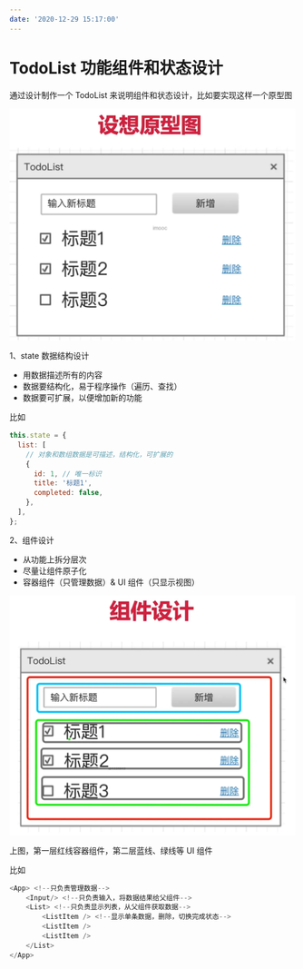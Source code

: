 ```yaml
---
date: '2020-12-29 15:17:00'
---
```


# TodoList 功能组件和状态设计

通过设计制作一个 TodoList 来说明组件和状态设计，比如要实现这样一个原型图

![](./images/3295942119.webp)

1、state 数据结构设计

- 用数据描述所有的内容
- 数据要结构化，易于程序操作（遍历、查找）
- 数据要可扩展，以便增加新的功能

比如

```js
this.state = {
  list: [
    // 对象和数组数据是可描述，结构化，可扩展的
    {
      id: 1, // 唯一标识
      title: '标题1',
      completed: false,
    },
  ],
};
```

2、组件设计

- 从功能上拆分层次
- 尽量让组件原子化
- 容器组件（只管理数据）& UI 组件（只显示视图）

![](./images/2062200202.webp)

上图，第一层红线容器组件，第二层蓝线、绿线等 UI 组件

比如

```js
<App> <!--只负责管理数据-->
    <Input/> <!--只负责输入，将数据结果给父组件-->
    <List> <!--只负责显示列表，从父组件获取数据-->
        <ListItem /> <!--显示单条数据，删除，切换完成状态-->
        <ListItem />
        <ListItem />
    </List>
</App>
```
